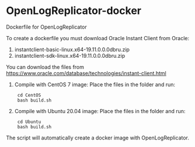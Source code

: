 # OpenLogReplicator-docker
Dockerfile for OpenLogReplicator

To create a dockerfile you must download Oracle Instant Client from Oracle:
1. instantclient-basic-linux.x64-19.11.0.0.0dbru.zip
2. instantclient-sdk-linux.x64-19.11.0.0.0dbru.zip

You can download the files from https://www.oracle.com/database/technologies/instant-client.html

1. Compile with CentOS 7 image:
Place the files in the folder and run:

        cd CentOS
        bash build.sh

2. Compile with Ubuntu 20.04 image:
Place the files in the folder and run:

        cd Ubuntu
        bash build.sh

The script will automatically create a docker image with OpenLogReplicator.
